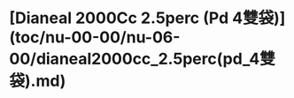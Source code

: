 # \[Dianeal 2000Cc 2.5perc \(Pd 4雙袋\)\]\(toc/nu-00-00/nu-06-00/dianeal2000cc\_2.5perc\(pd\_4雙袋\).md\)


